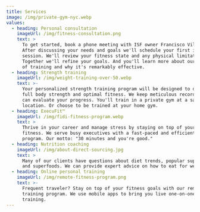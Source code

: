 ```yaml
---
title: Services
image: /img/private-gym-nyc.webp
values:
  - heading: Personal consultation
    imageUrl: /img/fitness-consultation.png
    text: >
      To get started, book a phone meeting with ISF owner Francisco Villalobos. 
      After discussing your needs and goals we'll schedule your first in-person
      session. We'll review your fitness state and any physical limitations.
      Together we'll refine your goals. And you'll learn more about our method
      of training and why it's remarkably effective.
  - heading: Strength training
    imageUrl: /img/weight-training-over-50.webp
    text: >-
      Your personalized strength training program will be designed to develop
      full body strength and optimal fitness. We keep meticulous records so you
      can evaluate your progress. You'll train in a private gym at a safe
      location. Or choose to be trained at your home gym. 
  - heading: ExecuFit™
    imageUrl: /img/fidi-fitness-program.webp
    text: >
      Thrive in your career and manage stress by staying on top of your physical
      fitness. We serve busy executives with a fast-paced and efficient workout
      program. Our motto: "30 minutes and you're good."
  - heading: Nutrition coaching
    imageUrl: /img/about-direct-sourcing.jpg
    text: >
      Many of our clients have questions about diet trends, popular supplements,
      and superfoods. We can provide expert advice on how to eat for wellness. 
  - heading: Online personal training
    imageUrl: /img/remote-fitness-program.png
    text: >-
      Frequent traveler? Stay on top of your fitness goals with our remote
      training program. We use mobile apps to bring you live one-on-one
      training.
---
```


